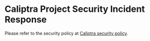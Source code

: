 # Caliptra Project Security Incident Response

Please refer to the security policy at [Caliptra security policy](https://github.com/chipsalliance/caliptra/security/policy).
